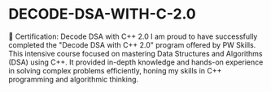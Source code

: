 # DECODE-DSA-WITH-C-2.0
🏅 Certification: Decode DSA with C++ 2.0
I am proud to have successfully completed the "Decode DSA with C++ 2.0" program offered by PW Skills. This intensive course focused on mastering Data Structures and Algorithms (DSA) using C++. It provided in-depth knowledge and hands-on experience in solving complex problems efficiently, honing my skills in C++ programming and algorithmic thinking.
